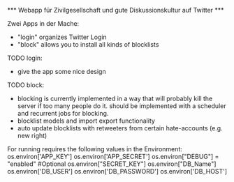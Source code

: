 *** Webapp für Zivilgesellschaft und gute Diskussionskultur auf Twitter ***

Zwei Apps in der Mache:
- "login" organizes Twitter Login
- "block" allows you to install all kinds of blocklists

TODO login:
- give the app some nice design

TODO block:
- blocking is currently implemented in a way that will probably kill the server if too many people do it. should be implemented with a scheduler and recurrent jobs for blocking.
- blocklist models and import export functionality
- auto update blocklists with retweeters from certain hate-accounts (e.g. new right)

For running requires the following values in the Environment:
os.environ['APP_KEY']
os.environ['APP_SECRET']
os.environ["DEBUG"] = "enabled" #Optional
os.environ["SECRET_KEY"]
os.environ["DB_Name"]
os.environ['DB_USER']
os.environ['DB_PASSWORD']
os.environ['DB_HOST']
